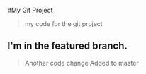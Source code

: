 #My Git Project
> my code for the git project


## I'm in the featured branch.

> Another code change
> Added to master
